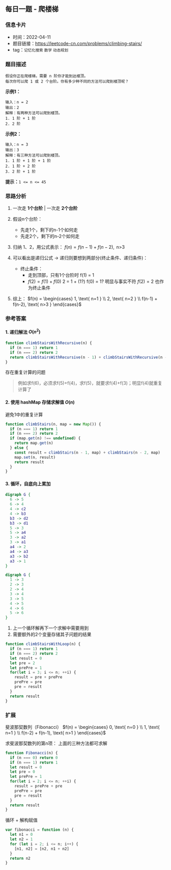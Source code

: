 ## 每日一题 - 爬楼梯

### 信息卡片

- 时间：2022-04-11
- 题目链接：https://leetcode-cn.com/problems/climbing-stairs/
- tag：`记忆化搜索` `数学` `动态规划`


### 题目描述

```
假设你正在爬楼梯。需要 n 阶你才能到达楼顶。
每次你可以爬 1 或 2 个台阶。你有多少种不同的方法可以爬到楼顶呢？
```

**示例1：**
```
输入：n = 2
输出：2
解释：有两种方法可以爬到楼顶。
1. 1 阶 + 1 阶
2. 2 阶
```

**示例2：**
```
输入：n = 3
输出：3
解释：有三种方法可以爬到楼顶。
1. 1 阶 + 1 阶 + 1 阶
2. 1 阶 + 2 阶
3. 2 阶 + 1 阶
```

**提示：**`1 <= n <= 45`

### 思路分析

1. 一次走 __1个台阶__ | 一次走 __2个台阶__
2. 假设n个台阶：
    - 先走1个，剩下的n-1个如何走
    - 先走2个，剩下的n-2个如何走
3. 归纳 1、2，用公式表示：
  $f(n) = f(n-1) + f(n-2), \text{ n>3 }$
4. 可以看出是递归公式 -> 递归则要想到两部分(终止条件、递归条件)：
    - 终止条件：
      + 走到顶部，只有1个台阶时 f(1) = 1
      + $f(2) = f(1) + f(0)$ 
        2 = 1 + (1?) 
        f(0) = 1? 明显与事实不符
        $f(2) = 2$ 也作为终止条件

5. 综上：
  $f(n) = \begin{cases} 1, \text{ n=1 } \\ 2, \text{ n=2 } \\ f(n-1) + f(n-2), \text{ n>3 } \end{cases}$

### 参考答案

#### 1. 递归解法 $O(n^2)$

```javascript {.line-numbers}
function climbStairsWithRecursive(n) {
  if (n === 1) return 1
  if (n === 2) return 2
  return climbStairsWithRecursive(n - 1) + climbStairsWithRecursive(n - 2)
} 
```

存在重复计算的问题

> 例如求f(6)，必须求f(5)+f(4)，求f(5)，就要求f(4)+f(3)；明显f(4)就重复计算了

#### 2. 使用 hashMap 存储求解值 $O(n)$

避免1中的重复计算

```javascript {.line-numbers}
function climbStairs(n, map = new Map()) {
  if (n === 1) return 1
  if (n === 2) return 2
  if (map.get(n) !== undefined) {
    return map.get(n)
  } else {
    const result = climbStairs(n - 1, map) + climbStairs(n - 2, map)
    map.set(n, result)
    return result
  }
}
```

#### 3. 循环，自底向上累加
```dot
digraph G {
  6 -> 5
  6 -> 4
  4 -> c2
  4 -> b3
  b3 -> d2
  b3 -> d1
  5 -> 3
  5 -> a4
  3 -> a2
  3 -> a1
  a4 -> 2
  a4 -> a3
  a3 -> b2
  a3 -> 1
}
```

```dot
digraph G {
  1 -> 3
  2 -> 3
  2 -> 4
  3 -> 4
  3 -> 5
  4 -> 5
  4 -> 6
  5 -> 6
}
```

1. 上一个循环解再下一个求解中需要用到
2. 需要额外的2个变量存储其子问题的结果

```javascript {.line-numbers}
function climbStairsWithLoop(n) {
  if (n === 1) return 1
  if (n === 2) return 2
  let result = 0
  let pre = 2
  let prePre = 1
  for(let i = 3; i <= n; ++i) {
    result = pre + prePre
    prePre = pre
    pre = result
  }
  return result
}
```

### 扩展

斐波那契数列（Fibonacci）
$f(n) = \begin{cases} 0, \text{ n=0 } \\ 1, \text{ n=1 } \\ f(n-2) + f(n-1), \text{ n>1 } \end{cases}$

求斐波那契数列的第n项：
上面的三种方法都可求解

```javascript
function Fibonacci(n) {
  if (n === 0) return 0
  if (n === 1) return 1
  let result = 0
  let pre = 0
  let prePre = 1
  for(let i = 2; i <= n; ++i) {
    result = prePre + pre
    prePre = pre
    pre = result
  }
  return result
}
```

循环 + 解构赋值
```javascript {.line-numbers}
var fibonacci = function (n) {
  let n1 = 0
  let n2 = 1
  for (let i = 2; i <= n; i++) {
    [n1, n2] = [n2, n1 + n2]
  }
  return n2
}
```